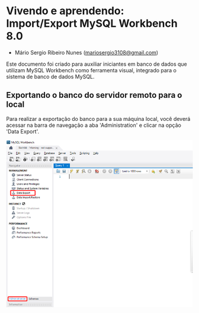 # Vivendo e aprendendo: Import/Export MySQL Workbench 8.0 

* Mário Sergio Ribeiro Nunes ([mariosergio3108@gmail.com](mailto:mariosergio3108@gmail.com))

Este documento foi criado para auxiliar iniciantes em banco de dados que utilizam MySQL Workbench como ferramenta visual, integrado para o sistema de banco de dados MySQL. 

## Exportando o banco do servidor remoto para o local

Para realizar a exportação do banco para a sua máquina local, você deverá acessar na barra de navegação a aba 'Administration' e clicar na opção 'Data Export'.

![Export](Export.png)





